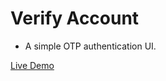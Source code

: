 # Verify Account

- A simple OTP authentication UI.

<a href="https://rishi1011.github.io/verify-account/">Live Demo</a>